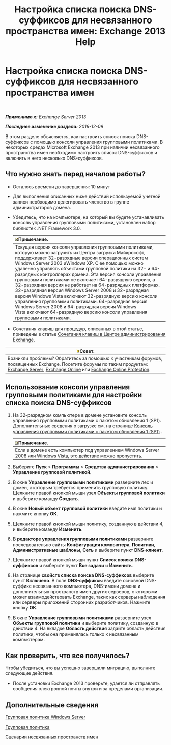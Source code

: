 ﻿---
title: 'Настройка списка поиска DNS-суффиксов для несвязанного пространства имен: Exchange 2013 Help'
TOCTitle: Настройка списка поиска DNS-суффиксов для несвязанного пространства имен
ms:assetid: cfa715ac-7b69-47c3-b206-933ec2cf677b
ms:mtpsurl: https://technet.microsoft.com/ru-ru/library/Bb847901(v=EXCHG.150)
ms:contentKeyID: 50489110
ms.date: 04/30/2018
mtps_version: v=EXCHG.150
ms.translationtype: HT
---

# Настройка списка поиска DNS-суффиксов для несвязанного пространства имен

 

_**Применимо к:** Exchange Server 2013_

_**Последнее изменение раздела:** 2016-12-09_

В этом разделе объясняется, как настроить список поиска DNS-суффиксов с помощью консоли управления групповыми политиками. В некоторых средах Microsoft Exchange 2013 при наличии несвязанного пространства имен необходимо настроить список DNS-суффиксов и включить в него несколько DNS-суффиксов.

## Что нужно знать перед началом работы?

  - Осталось времени до завершения: 10 минут

  - Для выполнения описанных ниже действий используемой учетной записи необходимо делегировать членство в группе администраторов домена.

  - Убедитесь, что на компьютере, на который вы будете устанавливать консоль управления групповыми политиками, установлен набор библиотек .NET Framework 3.0.
    
    <table>
    <thead>
    <tr class="header">
    <th><img src="images/JJ126620.note(EXCHG.150).gif" title="Примечание" alt="Примечание" />Примечание.</th>
    </tr>
    </thead>
    <tbody>
    <tr class="odd">
    <td>Текущая версия консоли управления групповыми политиками, которую можно загрузить из Центра загрузки Майкрософт, поддерживает 32-разрядные версии операционных систем Windows Server 2003 иWindows XP. С ее помощью можно удаленно управлять объектами групповой политики на 32- и 64-разрядных контроллерах домена. Эта версия консоли управления групповыми политиками не включает 64-разрядную версию, а 32-разрядная версия не работает на 64-разрядных платформах. 32-разрядная версия Windows Server 2008 и 32-разрядная версия Windows Vista включают 32-разрядную версию консоли управления групповыми политиками. 64-разрядная версия Windows Server 2008 и 64-разрядная версия Windows Vista включают 64-разрядную версию консоли управления групповыми политиками.</td>
    </tr>
    </tbody>
    </table>


  - Сочетания клавиш для процедур, описанных в этой статье, приведены в статье [Сочетания клавиш в Центре администрирования Exchange](keyboard-shortcuts-in-the-exchange-admin-center-exchange-online-protection-help.md).

<table>
<thead>
<tr class="header">
<th><img src="images/Bb124558.tip(EXCHG.150).gif" title="Совет" alt="Совет" />Совет.</th>
</tr>
</thead>
<tbody>
<tr class="odd">
<td>Возникли проблемы? Обратитесь за помощью к участникам форумов, посвященных Exchange. Посетите форумы по таким продуктам: <a href="https://go.microsoft.com/fwlink/p/?linkid=60612">Exchange Server</a>, <a href="https://go.microsoft.com/fwlink/p/?linkid=267542">Exchange Online</a> или <a href="https://go.microsoft.com/fwlink/p/?linkid=285351">Exchange Online Protection</a>.</td>
</tr>
</tbody>
</table>


## Использование консоли управления групповыми политиками для настройки списка поиска DNS-суффиксов

1.  На 32-разрядном компьютере в домене установите консоль управления групповыми политиками с пакетом обновления 1 (SP1). Дополнительные сведения о загрузке см. на странице [Консоль управления групповыми политиками с пакетом обновления 1 (SP1)](https://go.microsoft.com/fwlink/p/?linkid=100126) .
    
    <table>
    <thead>
    <tr class="header">
    <th><img src="images/JJ126620.note(EXCHG.150).gif" title="Примечание" alt="Примечание" />Примечание.</th>
    </tr>
    </thead>
    <tbody>
    <tr class="odd">
    <td>Если в домене есть компьютер под управлением Windows Server 2008 или Windows Vista, это действие можно пропустить.</td>
    </tr>
    </tbody>
    </table>


2.  Выберите **Пуск** \> **Программы** \> **Средства администрирования** \> **Управление групповой политикой**.

3.  В окне **Управление групповыми политиками** разверните лес и домен, к которым требуется применить групповую политику. Щелкните правой кнопкой мыши узел **Объекты групповой политики** и выберите команду **Создать**.

4.  В окне **Новый объект групповой политики** введите имя политики и нажмите кнопку **ОК**.

5.  Щелкните правой кнопкой мыши политику, созданную в действии 4, и выберите команду **Изменить**.

6.  В **редакторе управления групповыми политиками** разверните последовательно сайты **Конфигурация компьютера**, **Политики**, **Административные шаблоны**, **Сеть** и выберите пункт **DNS-клиент**.

7.  Щелкните правой кнопкой мыши пункт **Список поиска DNS-суффиксов** и выберите пункт **Все задачи** и **Изменить**.

8.  На странице **свойств списка поиска DNS-суффиксов** выберите пункт **Включено**. В поле **DNS-суффиксы** введите основной DNS-суффикс несвязанного компьютера, DNS-имени домена и дополнительных пространств имен других серверов, с которыми может взаимодействовать Exchange, таких как серверы наблюдения или серверы приложений сторонних разработчиков. Нажмите кнопку **ОК**.

9.  В окне **Управление групповыми политиками** разверните узел **Объекты групповой политики** и выберите политику, созданную в действии 4. На вкладке **Область действия** задайте область действия политики, чтобы она применялась только к несвязанным компьютерам.

## Как проверить, что все получилось?

Чтобы убедиться, что вы успешно завершили миграцию, выполните следующие действия.

  - После установки Exchange 2013 проверьте, удается ли отправлять сообщения электронной почты внутри и за пределами организации.

## Дополнительные сведения

[Групповая политика Windows Server](https://go.microsoft.com/fwlink/p/?linkid=100128)

[Групповая политика](https://go.microsoft.com/fwlink/?linkid=268043)

[Сценарии несвязанных пространств имен](disjoint-namespace-scenarios-exchange-2013-help.md)

